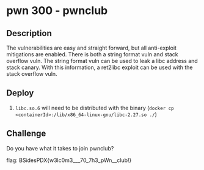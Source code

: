 # pwn 300 - pwnclub

## Description

The vulnerabilities are easy and straight forward, but all anti-exploit mitigations are enabled.  There is both a string format vuln and stack overflow vuln.  The string format vuln can be used to leak a libc address and stack canary.  With this information, a ret2libc exploit can be used with the stack overflow vuln.

## Deploy

1. `libc.so.6` will need to be distributed with the binary (`docker cp <containerId>:/lib/x86_64-linux-gnu/libc-2.27.so ./`)

## Challenge

Do you have what it takes to join pwnclub?

flag: BSidesPDX{w3lc0m3___70_7h3_pWn__club!}
